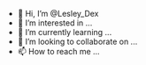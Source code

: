 - 👋 Hi, I’m @Lesley_Dex
- 👀 I’m interested in ...
- 🌱 I’m currently learning ...
- 💞️ I’m looking to collaborate on ...
- 📫 How to reach me ...

<!---Lesley/Lesley  is a ✨ special ✨ repository because its `README.md` (this file) appears on your GitHub profile.
You can click the Preview link to take a look at your changes.
--->
